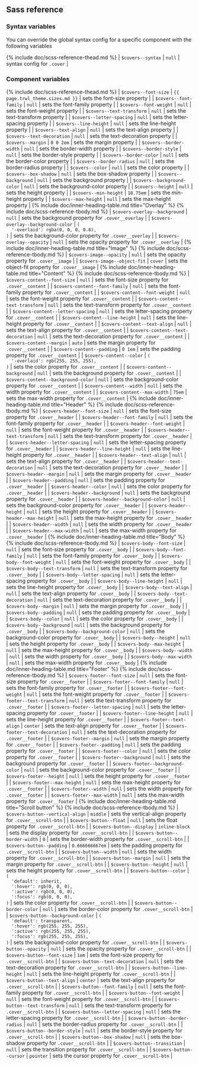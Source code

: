 ## Sass reference

### Syntax variables

You can override the global syntax config for a specific component with the following variables

{% include doc/scss-reference-thead.md %}
| `$covers--syntax` | `null` | syntax config for `.cover` |

### Component variables

{% include doc/scss-reference-thead.md %}
| `$covers--font-size` | `{{ page.trwl_theme.sizes.md }}` | sets the font-size property |
| `$covers--font-family` | `null` | sets the font-family property |
| `$covers--font-weight` | `null` | sets the font-weight property |
| `$covers--text-transform` | `null` | sets the text-transform property |
| `$covers--letter-spacing` | `null` | sets the letter-spacing property |
| `$covers--line-height` | `null` | sets the line-height property |
| `$covers--text-align` | `null` | sets the text-align property |
| `$covers--text-decoration` | `null` | sets the text-decoration property |
| `$covers--margin` | `0 0 2em` | sets the margin property |
| `$covers--border-width` | `null` | sets the border-width property |
| `$covers--border-style` | `null` | sets the border-style property |
| `$covers--border-color` | `null` | sets the border-color property |
| `$covers--border-radius` | `null` | sets the border-radius property |
| `$covers--color` | `null` | sets the color property |
| `$covers--box-shadow` | `null` | sets the box-shadow property |
| `$covers--background` | `null` | sets the background property |
| `$covers--background-color` | `null` | sets the background-color property |
| `$covers--height` | `null` | sets the height property |
| `$covers--min-height` | `18.75em` | sets the min-height property |
| `$covers--max-height` | `null` | sets the max-height property |
{% include doc/inner-heading-table.md title="Overlay" %}
{% include doc/scss-reference-tbody.md %}
| `$covers-overlay--background` | `null` | sets the background property for `.cover__overlay` |
| `$covers-overlay--background-color` | <code>(<br>&nbsp;&nbsp;'-overlaid':&nbsp;rgba(0,&nbsp;0,&nbsp;0,&nbsp;0.6),<br>)</code> | sets the background-color property for `.cover__overlay` |
| `$covers-overlay--opacity` | `null` | sets the opacity property for `.cover__overlay` |
{% include doc/inner-heading-table.md title="Image" %}
{% include doc/scss-reference-tbody.md %}
| `$covers-image--opacity` | `null` | sets the opacity property for `.cover__image` |
| `$covers-image--object-fit` | `cover` | sets the object-fit property for `.cover__image` |
{% include doc/inner-heading-table.md title="Content" %}
{% include doc/scss-reference-tbody.md %}
| `$covers-content--font-size` | `null` | sets the font-size property for `.cover__content` |
| `$covers-content--font-family` | `null` | sets the font-family property for `.cover__content` |
| `$covers-content--font-weight` | `null` | sets the font-weight property for `.cover__content` |
| `$covers-content--text-transform` | `null` | sets the text-transform property for `.cover__content` |
| `$covers-content--letter-spacing` | `null` | sets the letter-spacing property for `.cover__content` |
| `$covers-content--line-height` | `null` | sets the line-height property for `.cover__content` |
| `$covers-content--text-align` | `null` | sets the text-align property for `.cover__content` |
| `$covers-content--text-decoration` | `null` | sets the text-decoration property for `.cover__content` |
| `$covers-content--margin` | `auto` | sets the margin property for `.cover__content` |
| `$covers-content--padding` | `0 1em` | sets the padding property for `.cover__content` |
| `$covers-content--color` | <code>(<br>&nbsp;&nbsp;'-overlaid':&nbsp;rgb(255,&nbsp;255,&nbsp;255),<br>)</code> | sets the color property for `.cover__content` |
| `$covers-content--background` | `null` | sets the background property for `.cover__content` |
| `$covers-content--background-color` | `null` | sets the background-color property for `.cover__content` |
| `$covers-content--width` | `null` | sets the width property for `.cover__content` |
| `$covers-content--max-width` | `75em` | sets the max-width property for `.cover__content` |
{% include doc/inner-heading-table.md title="Header" %}
{% include doc/scss-reference-tbody.md %}
| `$covers-header--font-size` | `null` | sets the font-size property for `.cover__header` |
| `$covers-header--font-family` | `null` | sets the font-family property for `.cover__header` |
| `$covers-header--font-weight` | `null` | sets the font-weight property for `.cover__header` |
| `$covers-header--text-transform` | `null` | sets the text-transform property for `.cover__header` |
| `$covers-header--letter-spacing` | `null` | sets the letter-spacing property for `.cover__header` |
| `$covers-header--line-height` | `null` | sets the line-height property for `.cover__header` |
| `$covers-header--text-align` | `null` | sets the text-align property for `.cover__header` |
| `$covers-header--text-decoration` | `null` | sets the text-decoration property for `.cover__header` |
| `$covers-header--margin` | `null` | sets the margin property for `.cover__header` |
| `$covers-header--padding` | `null` | sets the padding property for `.cover__header` |
| `$covers-header--color` | `null` | sets the color property for `.cover__header` |
| `$covers-header--background` | `null` | sets the background property for `.cover__header` |
| `$covers-header--background-color` | `null` | sets the background-color property for `.cover__header` |
| `$covers-header--height` | `null` | sets the height property for `.cover__header` |
| `$covers-header--max-height` | `null` | sets the max-height property for `.cover__header` |
| `$covers-header--width` | `null` | sets the width property for `.cover__header` |
| `$covers-header--max-width` | `null` | sets the max-width property for `.cover__header` |
{% include doc/inner-heading-table.md title="Body" %}
{% include doc/scss-reference-tbody.md %}
| `$covers-body--font-size` | `null` | sets the font-size property for `.cover__body` |
| `$covers-body--font-family` | `null` | sets the font-family property for `.cover__body` |
| `$covers-body--font-weight` | `null` | sets the font-weight property for `.cover__body` |
| `$covers-body--text-transform` | `null` | sets the text-transform property for `.cover__body` |
| `$covers-body--letter-spacing` | `null` | sets the letter-spacing property for `.cover__body` |
| `$covers-body--line-height` | `null` | sets the line-height property for `.cover__body` |
| `$covers-body--text-align` | `null` | sets the text-align property for `.cover__body` |
| `$covers-body--text-decoration` | `null` | sets the text-decoration property for `.cover__body` |
| `$covers-body--margin` | `null` | sets the margin property for `.cover__body` |
| `$covers-body--padding` | `null` | sets the padding property for `.cover__body` |
| `$covers-body--color` | `null` | sets the color property for `.cover__body` |
| `$covers-body--background` | `null` | sets the background property for `.cover__body` |
| `$covers-body--background-color` | `null` | sets the background-color property for `.cover__body` |
| `$covers-body--height` | `null` | sets the height property for `.cover__body` |
| `$covers-body--max-height` | `null` | sets the max-height property for `.cover__body` |
| `$covers-body--width` | `null` | sets the width property for `.cover__body` |
| `$covers-body--max-width` | `null` | sets the max-width property for `.cover__body` |
{% include doc/inner-heading-table.md title="Footer" %}
{% include doc/scss-reference-tbody.md %}
| `$covers-footer--font-size` | `null` | sets the font-size property for `.cover__footer` |
| `$covers-footer--font-family` | `null` | sets the font-family property for `.cover__footer` |
| `$covers-footer--font-weight` | `null` | sets the font-weight property for `.cover__footer` |
| `$covers-footer--text-transform` | `null` | sets the text-transform property for `.cover__footer` |
| `$covers-footer--letter-spacing` | `null` | sets the letter-spacing property for `.cover__footer` |
| `$covers-footer--line-height` | `null` | sets the line-height property for `.cover__footer` |
| `$covers-footer--text-align` | `center` | sets the text-align property for `.cover__footer` |
| `$covers-footer--text-decoration` | `null` | sets the text-decoration property for `.cover__footer` |
| `$covers-footer--margin` | `null` | sets the margin property for `.cover__footer` |
| `$covers-footer--padding` | `null` | sets the padding property for `.cover__footer` |
| `$covers-footer--color` | `null` | sets the color property for `.cover__footer` |
| `$covers-footer--background` | `null` | sets the background property for `.cover__footer` |
| `$covers-footer--background-color` | `null` | sets the background-color property for `.cover__footer` |
| `$covers-footer--height` | `null` | sets the height property for `.cover__footer` |
| `$covers-footer--max-height` | `null` | sets the max-height property for `.cover__footer` |
| `$covers-footer--width` | `null` | sets the width property for `.cover__footer` |
| `$covers-footer--max-width` | `null` | sets the max-width property for `.cover__footer` |
{% include doc/inner-heading-table.md title="Scroll button" %}
{% include doc/scss-reference-tbody.md %}
| `$covers-button--vertical-align` | `middle` | sets the vertical-align property for `.cover__scroll-btn` |
| `$covers-button--float` | `null` | sets the float property for `.cover__scroll-btn` |
| `$covers-button--display` | `inline-block` | sets the display property for `.cover__scroll-btn` |
| `$covers-button--border-width` | `0` | sets the border-width property for `.cover__scroll-btn` |
| `$covers-button--padding` | `0.666666667em` | sets the padding property for `.cover__scroll-btn` |
| `$covers-button--width` | `null` | sets the width property for `.cover__scroll-btn` |
| `$covers-button--margin` | `null` | sets the margin property for `.cover__scroll-btn` |
| `$covers-button--height` | `null` | sets the height property for `.cover__scroll-btn` |
| `$covers-button--color` | <code>(<br>&nbsp;&nbsp;'default':&nbsp;inherit,<br>&nbsp;&nbsp;':hover':&nbsp;rgb(0,&nbsp;0,&nbsp;0),<br>&nbsp;&nbsp;':active':&nbsp;rgb(0,&nbsp;0,&nbsp;0),<br>&nbsp;&nbsp;':focus':&nbsp;rgb(0,&nbsp;0,&nbsp;0),<br>)</code> | sets the color property for `.cover__scroll-btn` |
| `$covers-button--border-color` | `null` | sets the border-color property for `.cover__scroll-btn` |
| `$covers-button--background-color` | <code>(<br>&nbsp;&nbsp;'default':&nbsp;transparent,<br>&nbsp;&nbsp;':hover':&nbsp;rgb(255,&nbsp;255,&nbsp;255),<br>&nbsp;&nbsp;':active':&nbsp;rgb(255,&nbsp;255,&nbsp;255),<br>&nbsp;&nbsp;':focus':&nbsp;rgb(255,&nbsp;255,&nbsp;255),<br>)</code> | sets the background-color property for `.cover__scroll-btn` |
| `$covers-button--opacity` | `null` | sets the opacity property for `.cover__scroll-btn` |
| `$covers-button--font-size` | `1em` | sets the font-size property for `.cover__scroll-btn` |
| `$covers-button--text-decoration` | `null` | sets the text-decoration property for `.cover__scroll-btn` |
| `$covers-button--line-height` | `null` | sets the line-height property for `.cover__scroll-btn` |
| `$covers-button--text-align` | `center` | sets the text-align property for `.cover__scroll-btn` |
| `$covers-button--font-family` | `null` | sets the font-family property for `.cover__scroll-btn` |
| `$covers-button--font-weight` | `null` | sets the font-weight property for `.cover__scroll-btn` |
| `$covers-button--text-transform` | `null` | sets the text-transform property for `.cover__scroll-btn` |
| `$covers-button--letter-spacing` | `null` | sets the letter-spacing property for `.cover__scroll-btn` |
| `$covers-button--border-radius` | `null` | sets the border-radius property for `.cover__scroll-btn` |
| `$covers-button--border-style` | `null` | sets the border-style property for `.cover__scroll-btn` |
| `$covers-button--box-shadow` | `null` | sets the box-shadow property for `.cover__scroll-btn` |
| `$covers-button--transition` | `null` | sets the transition property for `.cover__scroll-btn` |
| `$covers-button--cursor` | `pointer` | sets the cursor property for `.cover__scroll-btn` |
